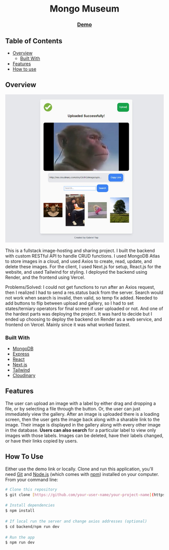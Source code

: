 <!-- Please update value in the {}  -->

<h1 align="center">Mongo Museum</h1>

<div align="center">
  <h3>
    <a href="https://museum-frontend-eight.vercel.app/">
      Demo
    </a>
  </h3>
</div>

<!-- TABLE OF CONTENTS -->

## Table of Contents

- [Overview](#overview)
  - [Built With](#built-with)
- [Features](#features)
- [How to use](#how-to-use)

<!-- OVERVIEW -->

## Overview

![screenshot](./public/screenshot1.jpg)

This is a fullstack image-hosting and sharing project. I built the backend with custom RESTful API to handle CRUD functions. I used MongoDB Atlas to store images in a cloud, and used Axios to create, read, update, and delete these images. For the client, I used Next.js for setup, React.js for the website, and used Tailwind for styling. I deployed the backend using Render, and the frontend using Vercel.

Problems/Solved: I could not get functions to run after an Axios request, then I realized I had to send a res.status back from the server.
Search would not work when search is invalid, then valid, so temp fix added.
Needed to add buttons to flip between upload and gallery, so I had to set states/terniary operators for final screen if user uploaded or not. And one of the hardest parts was deploying the project. It was hard to decide but I ended up choosing to deploy the backend on Render as a web service, and frontend on Vercel. Mainly since it was what worked fastest.

### Built With

<!-- This section should list any major frameworks that you built your project using. Here are a few examples.-->
- [MongoDB](https://www.mongodb.com/)
- [Express](https://expressjs.com/)
- [React](https://reactjs.org/)
- [Next.js](https://nextjs.org/)
- [Tailwind](https://tailwindcss.com/)
- [Cloudinary](https://cloudinary.com/)

## Features

The user can upload an image with a label by either drag and dropping a file, or by selecting a file through the button. Or, the user can just immediately view the gallery. After an image is uploaded there is a loading screen, then the user gets the image back along with a sharable link to the image. Their image is displayed in the gallery along with every other image in the database. **Users can also search** for a particular label to view only images with those labels. Images can be deleted, have their labels changed, or have their links copied by users. 

## How To Use

Either use the demo link or locally. Clone and run this application, you'll need [Git](https://git-scm.com) and [Node.js](https://nodejs.org/en/download/) (which comes with [npm](http://npmjs.com)) installed on your computer. From your command line:

```bash
# Clone this repository
$ git clone [https://github.com/your-user-name/your-project-name](https://github.com/gabrielyap/mongo-museum)

# Install dependencies
$ npm install

# If local run the server and change axios addresses (optional)
$ cd backend/npm run dev

# Run the app
$ npm run dev

```
